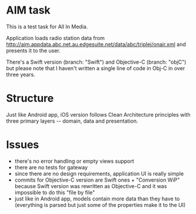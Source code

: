 AIM task
===

This is a test task for All In Media.

Application loads radio station data from http://aim.appdata.abc.net.au.edgesuite.net/data/abc/triplej/onair.xml and presents it to the user.

There's a Swift version (branch: "Swift") and Objective-C (branch: "objC") but please note that I haven't written a single line of code in Obj-C in over three years.

# Structure

Just like Android app, iOS version follows Clean Architecture principles with three primary layers -- domain, data and presentation.


# Issues

- there's no error handling or empty views support
- there are no tests for gateway
- since there are no design requirements, application UI is really simple
- commits for Objective-C version are Swift ones + "Conversion WiP" because Swift version was rewritten as Objective-C and it was impossible to do this "file by file"
- just like in Android app, models contain more data than they have to (everything is parsed but just some of the properties make it to the UI)
